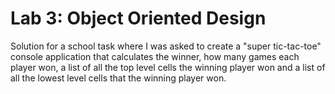 # Lab 3: Object Oriented Design
Solution for a school task where I was asked to create a "super tic-tac-toe" console application that calculates the winner, how many games each player won, a list of all the top level cells the winning player won and a list of all the lowest level cells that the winning player won.
